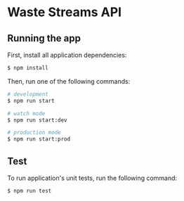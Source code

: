 # Waste Streams API


## Running the app

First, install all application dependencies:

```bash
$ npm install
```

Then, run one of the following commands:  

```bash
# development
$ npm run start

# watch mode
$ npm run start:dev

# production mode
$ npm run start:prod
```

## Test

To run application's unit tests, run the following command:

```bash
$ npm run test
```
